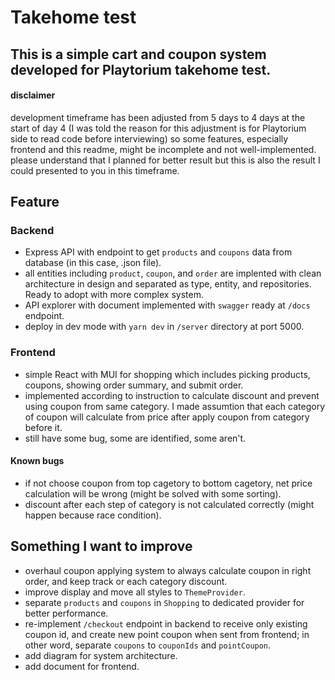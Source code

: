 # Takehome test

## This is a simple cart and coupon system developed for Playtorium takehome test.

#### disclaimer

development timeframe has been adjusted from 5 days to 4 days at the start of day 4 (I was told the reason for this adjustment is for Playtorium side to read code before interviewing) so some features, especially frontend and this readme, might be incomplete and not well-implemented. please understand that I planned for better result but this is also the result I could presented to you in this timeframe.

## Feature

### Backend

- Express API with endpoint to get `products` and `coupons` data from database (in this case, .json file).
- all entities including `product`, `coupon`, and `order` are implented with clean architecture in design and separated as type, entity, and repositories. Ready to adopt with more complex system.
- API explorer with document implemented with `swagger` ready at `/docs` endpoint.
- deploy in dev mode with `yarn dev` in `/server` directory at port 5000.

### Frontend

- simple React with MUI for shopping which includes picking products, coupons, showing order summary, and submit order.
- implemented according to instruction to calculate discount and prevent using coupon from same category. I made assumtion that each category of coupon will calculate from price after apply coupon from category before it.
- still have some bug, some are identified, some aren't.

#### Known bugs

- if not choose coupon from top cagetory to bottom cagetory, net price calculation will be wrong (might be solved with some sorting).
- discount after each step of category is not calculated correctly (might happen because race condition).

## Something I want to improve

- overhaul coupon applying system to always calculate coupon in right order, and keep track or each category discount.
- improve display and move all styles to `ThemeProvider`.
- separate `products` and `coupons` in `Shopping` to dedicated provider for better performance.
- re-implement `/checkout` endpoint in backend to receive only existing coupon id, and create new point coupon when sent from frontend; in other word, separate `coupons` to `couponIds` and `pointCoupon`.
- add diagram for system architecture.
- add document for frontend.
